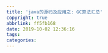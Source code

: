 ```yaml
---
title: 'java的源码及应用之: GC算法汇总'
copyright: true
abbrlink: ff5fb168
date: 2019-10-02 12:36:16
tags:
categories:
---
```


